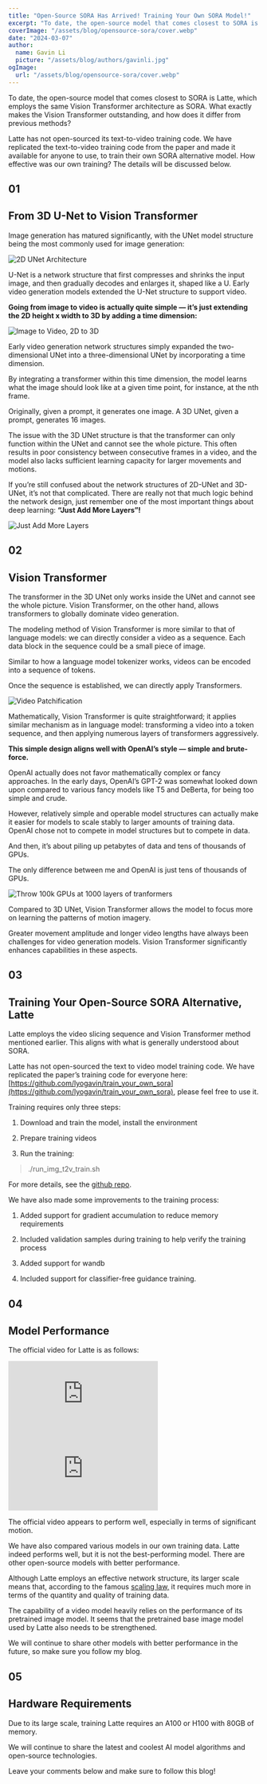 ```yaml
---
title: "Open-Source SORA Has Arrived! Training Your Own SORA Model!"
excerpt: "To date, the open-source model that comes closest to SORA is Latte, which employs the same Vision Transformer architecture as SORA. What exactly makes the Vision Transformer outstanding, and how does it differ from previous methods?"
coverImage: "/assets/blog/opensource-sora/cover.webp"
date: "2024-03-07"
author:
  name: Gavin Li
  picture: "/assets/blog/authors/gavinli.jpg"
ogImage:
  url: "/assets/blog/opensource-sora/cover.webp"
---
```




To date, the open-source model that comes closest to SORA is Latte, which employs the same Vision Transformer architecture as SORA. What exactly makes the Vision Transformer outstanding, and how does it differ from previous methods?

Latte has not open-sourced its text-to-video training code. We have replicated the text-to-video training code from the paper and made it available for anyone to use, to train their own SORA alternative model. How effective was our own training? The details will be discussed below.

## 01

## From 3D U-Net to Vision Transformer

Image generation has matured significantly, with the UNet model structure being the most commonly used for image generation:

![2D UNet Architecture](https://cdn-images-1.medium.com/max/2000/1*A-XGOYgQgMKqYriJ08rFOg.png)

U-Net is a network structure that first compresses and shrinks the input image, and then gradually decodes and enlarges it, shaped like a U. Early video generation models extended the U-Net structure to support video.

**Going from image to video is actually quite simple — it’s just extending the 2D height x width to 3D by adding a time dimension:**

![Image to Video, 2D to 3D](https://cdn-images-1.medium.com/max/2000/1*y-pJ5BEwZKqx3Br5gQzk-A.png)

Early video generation network structures simply expanded the two-dimensional UNet into a three-dimensional UNet by incorporating a time dimension.

By integrating a transformer within this time dimension, the model learns what the image should look like at a given time point, for instance, at the nth frame.

Originally, given a prompt, it generates one image. A 3D UNet, given a prompt, generates 16 images.

The issue with the 3D UNet structure is that the transformer can only function within the UNet and cannot see the whole picture. This often results in poor consistency between consecutive frames in a video, and the model also lacks sufficient learning capacity for larger movements and motions.

If you’re still confused about the network structures of 2D-UNet and 3D-UNet, it’s not that complicated. There are really not that much logic behind the network design, just remember one of the most important things about deep learning: **“Just Add More Layers”!**

![Just Add More Layers](https://cdn-images-1.medium.com/max/2000/1*jVnFAqG4hTl-2WLUD9_4KA.jpeg)

## 02

## Vision Transformer

The transformer in the 3D UNet only works inside the UNet and cannot see the whole picture. Vision Transformer, on the other hand, allows transformers to globally dominate video generation.

The modeling method of Vision Transformer is more similar to that of language models: we can directly consider a video as a sequence. Each data block in the sequence could be a small piece of image.

Similar to how a language model tokenizer works, videos can be encoded into a sequence of tokens.

Once the sequence is established, we can directly apply Transformers.

![Video Patchification](https://cdn-images-1.medium.com/max/3816/1*7aEoo_zbTgaWvSRjdRjpcA.png)

Mathematically, Vision Transformer is quite straightforward; it applies similar mechanism as in language model: transforming a video into a token sequence, and then applying numerous layers of transformers aggressively.

**This simple design aligns well with OpenAI’s style — simple and brute-force.**

OpenAI actually does not favor mathematically complex or fancy approaches. In the early days, OpenAI’s GPT-2 was somewhat looked down upon compared to various fancy models like T5 and DeBerta, for being too simple and crude.

However, relatively simple and operable model structures can actually make it easier for models to scale stably to larger amounts of training data. OpenAI chose not to compete in model structures but to compete in data.

And then, it’s about piling up petabytes of data and tens of thousands of GPUs.

The only difference between me and OpenAI is just tens of thousands of GPUs.

![Throw 100k GPUs at 1000 layers of tranformers](https://cdn-images-1.medium.com/max/2560/1*Tr_aSufHKM_Lwh0Fx_npAw.png)

Compared to 3D UNet, Vision Transformer allows the model to focus more on learning the patterns of motion imagery.

Greater movement amplitude and longer video lengths have always been challenges for video generation models. Vision Transformer significantly enhances capabilities in these aspects.

## 03

## Training Your Open-Source SORA Alternative, Latte

Latte employs the video slicing sequence and Vision Transformer method mentioned earlier. This aligns with what is generally understood about SORA.

Latte has not open-sourced the text to video model training code. We have replicated the paper’s training code for everyone here: [https://github.com/lyogavin/train_your_own_sora](https://github.com/lyogavin/train_your_own_sora), please feel free to use it.

Training requires only three steps:

 1. Download and train the model, install the environment

 2. Prepare training videos

 3. Run the training:
>  ./run_img_t2v_train.sh

For more details, see the [github repo](https://github.com/lyogavin/train_your_own_sor).

We have also made some improvements to the training process:

 1. Added support for gradient accumulation to reduce memory requirements

 2. Included validation samples during training to help verify the training process

 3. Added support for wandb

 4. Included support for classifier-free guidance training.

## 04

## Model Performance

The official video for Latte is as follows:

 <iframe src="https://medium.com/media/911d30dcafc7cfd967415e04d239b666" frameborder=0></iframe>

 <iframe src="https://medium.com/media/83dda1d8c069ef6b2332edd3edb91f68" frameborder=0></iframe>

The official video appears to perform well, especially in terms of significant motion.

We have also compared various models in our own training data. Latte indeed performs well, but it is not the best-performing model. There are other open-source models with better performance.

Although Latte employs an effective network structure, its larger scale means that, according to the famous [scaling law,](https://arxiv.org/abs/2001.08361) it requires much more in terms of the quantity and quality of training data.

The capability of a video model heavily relies on the performance of its pretrained image model. It seems that the pretrained base image model used by Latte also needs to be strengthened.

We will continue to share other models with better performance in the future, so make sure you follow my blog.

## 05

## Hardware Requirements

Due to its large scale, training Latte requires an A100 or H100 with 80GB of memory.

We will continue to share the latest and coolest AI model algorithms and open-source technologies.

Leave your comments below and make sure to follow this blog!
